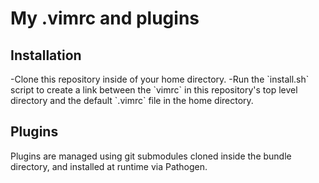 <h1>My .vimrc and plugins</h1>
<h2>Installation</h2>
-Clone this repository inside of your home directory.
-Run the `install.sh` script to create a link between the `vimrc` in this repository's top level directory and the default `.vimrc` file in the home directory.
<h2>Plugins</h2>
Plugins are managed using git submodules cloned inside the bundle directory, and installed at runtime via Pathogen.
